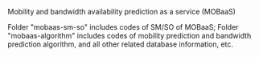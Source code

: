 Mobility and bandwidth availability prediction as a service (MOBaaS)

Folder "mobaas-sm-so" includes codes of SM/SO of MOBaaS;
Folder "mobaas-algorithm" includes codes of mobility prediction and bandwidth prediction algorithm, and all other related database information, etc.
